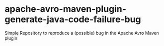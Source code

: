 # apache-avro-maven-plugin-generate-java-code-failure-bug
Simple Repository to reproduce a (possible) bug in the Apache Avro Maven plugin

